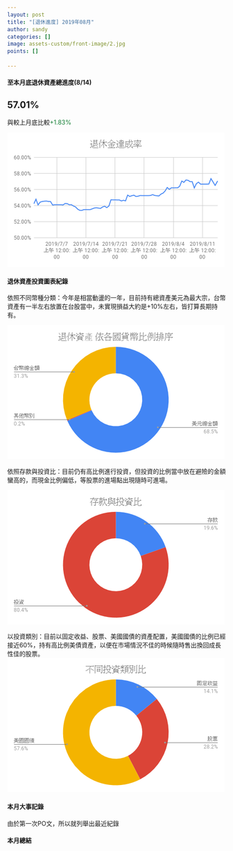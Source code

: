 ```yaml
---
layout: post
title: "[退休進度] 2019年08月"
author: sandy
categories: []
image: assets-custom/front-image/2.jpg
points: []

---
```

#### 至本月底退休資產總進度(8/14)

## 57.01%

與較上月底比較<font color="#188038">+1.83%</font>

![](/uploads/201908退休金達成率.png)

#### 退休資產投資圖表紀錄

依照不同幣種分類：今年是相當動盪的一年，目前持有總資產美元為最大宗，台幣資產有一半左右放置在台股當中，未實現損益大約是+10%左右，皆打算長期持有。

![](/uploads/201908依各國貨幣比例排序.png)

依照存款與投資比：目前仍有高比例進行投資，但投資的比例當中放在避險的金額蠻高的，而現金比例偏低，等股票的進場點出現隨時可進場。

![](/uploads/201908存款與投資比.png)

以投資類別：目前以固定收益、股票、美國國債的資產配置，美國國債的比例已經接近60%，持有高比例美債資產，以便在市場情況不佳的時候隨時售出換回成長性佳的股票。  
![](/uploads/201908不同投資類別比.png)

#### 本月大事記錄

由於第一次PO文，所以就列舉出最近紀錄

#### 本月總結